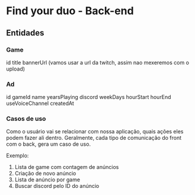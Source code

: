 # Find your duo - Back-end

## Entidades

### Game

id
title
bannerUrl (vamos usar a url da twitch, assim nao mexeremos com o upload)

### Ad

id
gameId
name
yearsPlaying
discord
weekDays
hourStart
hourEnd
useVoiceChannel
createdAt

### Casos de uso

Como o usuário vai se relacionar com nossa aplicação, quais ações eles podem fazer ali dentro.
Geralmente, cada tipo de comunicação do front com o back, gera um caso de uso.

Exemplo:

1. Lista de game com contagem de anúncios
2. Criação de novo anúncio
3. Lista de anúncio por game
4. Buscar discord pelo ID do anúncio
